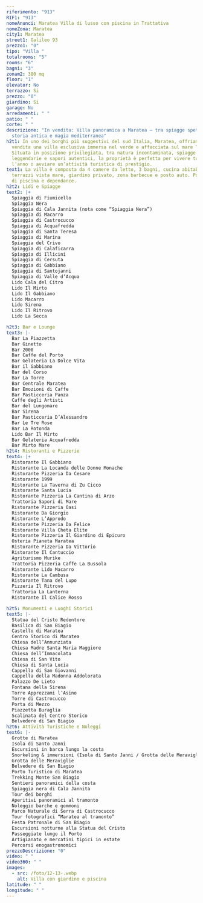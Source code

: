 ```yaml
---
riferimento: "913"
RIF1: "913"
nomeAnunci: Maratea Villa di lusso con piscina in Trattativa
nomeZona: Maratea
city1: Maratea
street1: Galileo 93
prezzo1: "0"
tipo: "Villa "
totalrooms: "5"
rooms: "6"
bagni: "3"
zonam2: 380 mq
floor: "1"
elevator: No
terrazzo: Si
prezzo: "0"
giardino: Si
garage: No
arredamenti: " "
patio: " "
corte: " "
descrizione: "In vendita: Villa panoramica a Maratea – tra spiagge spettacolari,
  storia antica e magia mediterranea"
h2t1: In uno dei borghi più suggestivi del sud Italia, Maratea, offriamo in
  vendita una villa esclusiva immersa nel verde e affacciata sul mare Tirreno.
  Situata in posizione privilegiata, tra natura incontaminata, spiagge
  leggendarie e sapori autentici, la proprietà è perfetta per vivere tutto
  l’anno o avviare un’attività turistica di prestigio.
text1: La villa è composta da 4 camere da letto, 3 bagni, cucina abitabile, ampi
  terrazzi vista mare, giardino privato, zona barbecue e posto auto. Possibilità
  di piscina e dependance.
h2t2: Lidi e Spiagge
text2: |+
  Spiaggia di Fiumicello
  Spiaggia Nera
  Spiaggia di Cala Jannita (nota come “Spiaggia Nera”)
  Spiaggia di Macarro
  Spiaggia di Castrocucco
  Spiaggia di Acquafredda
  Spiaggia di Santa Teresa
  Spiaggia di Marina
  Spiaggia del Crivo
  Spiaggia di Calaficarra
  Spiaggia di Illicini
  Spiaggia di Cersuta
  Spiaggia di Gabbiano
  Spiaggia di Santojanni
  Spiaggia di Valle d’Acqua
  Lido Cala del Citro
  Lido Il Mirto
  Lido Il Gabbiano
  Lido Macarro
  Lido Sirena
  Lido Il Ritrovo
  Lido La Secca

h2t3: Bar e Lounge
text3: |-
  Bar La Piazzetta
  Bar Ginetto
  Bar 2000
  Bar Caffe del Porto
  Bar Gelateria La Dolce Vita
  Bar il Gabbiano
  Bar del Corso
  Bar La Torre
  Bar Centrale Maratea
  Bar Emozioni di Caffe
  Bar Pasticceria Panza
  Caffe degli Artisti
  Bar del Lungomare
  Bar Sirena
  Bar Pasticceria D’Alessandro
  Bar Le Tre Rose
  Bar La Rotonda
  Lido Bar Il Mirto
  Bar Gelateria Acquafredda
  Bar Mirto Mare
h2t4: Ristoranti e Pizzerie
text4: |+
  Ristorante Il Gabbiano
  Ristorante La Locanda delle Donne Monache
  Ristorante Pizzeria Da Cesare
  Ristorante 1999
  Ristorante La Taverna di Zu Cicco
  Ristorante Santa Lucia
  Ristorante Pizzeria La Cantina di Arzo
  Trattoria Sapori di Mare
  Ristorante Pizzeria Oasi
  Ristorante Da Giorgio
  Ristorante L’Approdo
  Ristorante Pizzeria Da Felice
  Ristorante Villa Cheta Elite
  Ristorante Pizzeria Il Giardino di Epicuro
  Osteria Pianeta Maratea
  Ristorante Pizzeria Da Vittorio
  Ristorante Il Cantuccio
  Agriturismo Murike
  Trattoria Pizzeria Caffe La Bussola
  Ristorante Lido Macarro
  Ristorante La Cambusa
  Ristorante Tana del Lupo
  Pizzeria Il Ritrovo
  Trattoria La Lanterna
  Ristorante Il Calice Rosso

h2t5: Monumenti e Luoghi Storici
text5: |-
  Statua del Cristo Redentore
  Basilica di San Biagio
  Castello di Maratea
  Centro Storico di Maratea
  Chiesa dell’Annunziata
  Chiesa Madre Santa Maria Maggiore
  Chiesa dell’Immacolata
  Chiesa di San Vito
  Chiesa di Santa Lucia
  Cappella di San Giovanni
  Cappella della Madonna Addolorata
  Palazzo De Lieto
  Fontana della Sirena
  Torre Apprezzami l’Asino
  Torre di Castrocucco
  Porta di Mezzo
  Piazzetta Buraglia
  Scalinata del Centro Storico
  Belvedere di San Biagio
h2t6: Attività Turistiche e Noleggi
text6: |-
  Grotte di Maratea
  Isola di Santo Janni
  Escursioni in barca lungo la costa
  Snorkeling & immersioni (Isola di Santo Janni / Grotta delle Meraviglie)
  Grotta delle Meraviglie
  Belvedere di San Biagio
  Porto Turistico di Maratea
  Trekking Monte San Biagio
  Sentieri panoramici della costa
  Spiaggia nera di Cala Jannita
  Tour dei borghi
  Aperitivi panoramici al tramonto
  Noleggio barche e gommoni
  Parco Naturale di Serra di Castrocucco
  Tour fotografici “Maratea al tramonto”
  Festa Patronale di San Biagio
  Escursioni notturne alla Statua del Cristo
  Passeggiate lungo il Porto
  Artigianato e mercatini tipici in estate
  Percorsi enogastronomici
prezzoDescrizione: "0"
video: " "
video360: " "
images:
  - src: /foto/12-13-.webp
    alt: Villa con giardino e piscina
latitude: " "
longitude: " "
---
```

